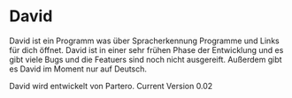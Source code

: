 # David
David ist ein Programm was über Spracherkennung Programme und Links für dich öffnet.
David ist in einer sehr frühen Phase der Entwicklung und es gibt viele Bugs und die Featuers sind noch nicht ausgereift.
Außerdem gibt es David im Moment nur auf Deutsch.

David wird entwickelt von Partero.
Current Version 0.02
